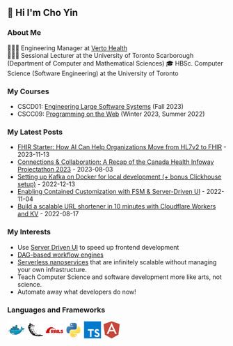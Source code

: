 ## 👋 Hi I'm Cho Yin

### About Me
🧑🏻‍💻 Engineering Manager at [Verto Health](https://verto.health)</br>
👨🏻‍🏫 Sessional Lecturer at the University of Toronto Scarborough (Department of Computer and Mathematical Sciences)
🎓 HBSc. Computer Science (Software Engineering) at the University of Toronto</br>

<!-- Fight For Freedom, Stand with __ -->

### My Courses
- CSCD01: [Engineering Large Software Systems](https://cscd01.com) (Fall 2023)
- CSCC09: [Programming on the Web](https://cscc09.com) (Winter 2023, Summer 2022)

### My Latest Posts
- [FHIR Starter: How AI Can Help Organizations Move from HL7v2 to FHIR](https://blue.verto.health/how-ai-can-help-organizations-move-from-hl7v2-to-fhir/) - 2023-11-13
- [Connections & Collaboration: A Recap of the Canada Health Infoway Projectathon 2023](https://blue.verto.health/chi-projectathon-2023-recap/) - 2023-08-03
- [Setting up Kafka on Docker for local development (+ bonus Clickhouse setup)](https://choy.in/braindumps/kafka-on-docker-development) - 2022-12-13
- [Enabling Contained Customization with FSM & Server-Driven UI](https://blue.verto.health/enabling-contained-customization-with-fsm-server-driven-ui/) - 2022-11-04
- [Build a scalable URL shortener in 10 minutes with Cloudflare Workers and KV](https://choy.in/braindumps/build-a-url-shortener-with-cloudflare-workers-and-kv) - 2022-08-17

### My Interests
- Use [Server Driven UI](https://medium.com/airbnb-engineering/a-deep-dive-into-airbnbs-server-driven-ui-system-842244c5f5) to speed up frontend development
- [DAG-based workflow engines](https://medium.com/@Wealthsimple/engineering-at-wealthsimple-reinventing-our-trading-platform-for-scale-17e332241b6c)
- [Serverless nanoservices](https://blog.cloudflare.com/introducing-cloudflare-workers/) that are infinitely scalable without managing your own infrastructure.
- Teach Computer Science and software development more like arts, not science.
- Automate away what developers do now!

### Languages and Frameworks
<code><img height="40" src="https://raw.githubusercontent.com/devicons/devicon/master/icons/docker/docker-original.svg"></code>
<code><img height="40" src="https://raw.githubusercontent.com/devicons/devicon/master/icons/flask/flask-original.svg"></code>
<code><img height="40" src="https://raw.githubusercontent.com/devicons/devicon/master/icons/rails/rails-plain-wordmark.svg"></code>
<code><img height="40" src="https://raw.githubusercontent.com/devicons/devicon/master/icons/python/python-original.svg"></code>
<code><img height="40" src="https://raw.githubusercontent.com/devicons/devicon/master/icons/typescript/typescript-original.svg"></code>
<code><img height="40" src="https://raw.githubusercontent.com/devicons/devicon/master/icons/angularjs/angularjs-plain.svg"></code>
